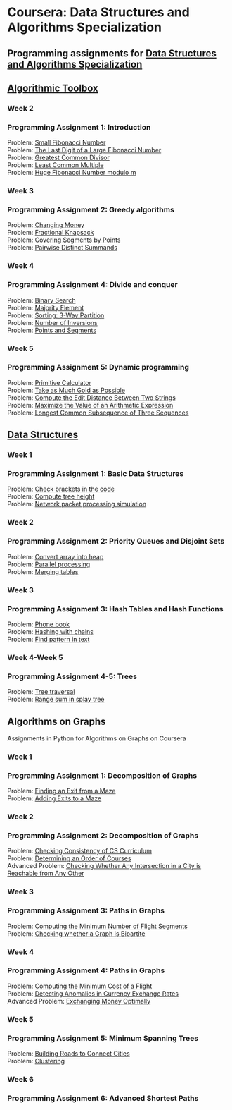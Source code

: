 # Coursera: Data Structures and Algorithms Specialization

## Programming assignments for [Data Structures and Algorithms Specialization](https://www.coursera.org/specializations/data-structures-algorithms>) </br>

## [Algorithmic Toolbox](https://www.coursera.org/learn/Algorithmic-Toolbox) </br>

### Week 2
### Programming Assignment 1: Introduction

Problem: [Small Fibonacci Number](https://github.com/Sergei-Morozov/Coursera_Data-Structures-and-Algorithms/blob/master/Algorithmic-Toolbox/week2/fib.py) </br>
Problem: [The Last Digit of a Large Fibonacci Number](https://github.com/Sergei-Morozov/Coursera_Data-Structures-and-Algorithms/blob/master/Algorithmic-Toolbox/week2/fibonacci_last_digit.py) </br>
Problem: [Greatest Common Divisor](https://github.com/Sergei-Morozov/Coursera_Data-Structures-and-Algorithms/blob/master/Algorithmic-Toolbox/week2/gcd.py) </br>
Problem: [Least Common Multiple](https://github.com/Sergei-Morozov/Coursera_Data-Structures-and-Algorithms/blob/master/Algorithmic-Toolbox/week2/lcm.py) </br>
Problem: [Huge Fibonacci Number modulo m](https://github.com/Sergei-Morozov/Coursera_Data-Structures-and-Algorithms/blob/master/Algorithmic-Toolbox/week2/fibonacci_huge.py) </br>

### Week 3
### Programming Assignment 2: Greedy algorithms

Problem: [Changing Money](https://github.com/Sergei-Morozov/Coursera_Data-Structures-and-Algorithms/blob/master/Algorithmic-Toolbox/week3/change.py) </br>
Problem: [Fractional Knapsack](https://github.com/Sergei-Morozov/Coursera_Data-Structures-and-Algorithms/blob/master/Algorithmic-Toolbox/week3/fractional_knapsack.py) </br>
Problem: [Covering Segments by Points](https://github.com/Sergei-Morozov/Coursera_Data-Structures-and-Algorithms/blob/master/Algorithmic-Toolbox/week3/covering_segments.py) </br>
Problem: [Pairwise Distinct Summands](https://github.com/Sergei-Morozov/Coursera_Data-Structures-and-Algorithms/blob/master/Algorithmic-Toolbox/week3/different_summands.py) </br>

### Week 4
### Programming Assignment 4: Divide and conquer

Problem: [Binary Search](https://github.com/Sergei-Morozov/Coursera_Data-Structures-and-Algorithms/blob/master/Algorithmic-Toolbox/week4/binary_search.py) </br>
Problem: [Majority Element](https://github.com/Sergei-Morozov/Coursera_Data-Structures-and-Algorithms/blob/master/Algorithmic-Toolbox/week4/majority_element.py) </br>
Problem: [Sorting: 3-Way Partition](https://github.com/Sergei-Morozov/Coursera_Data-Structures-and-Algorithms/blob/master/Algorithmic-Toolbox/week4/sorting.py) </br>
Problem: [Number of Inversions](https://github.com/Sergei-Morozov/Coursera_Data-Structures-and-Algorithms/blob/master/Algorithmic-Toolbox/week4/inversions.py) </br>
Problem: [Points and Segments](https://github.com/Sergei-Morozov/Coursera_Data-Structures-and-Algorithms/blob/master/Algorithmic-Toolbox/week4/points_and_segments.py) </br>

### Week 5
### Programming Assignment 5: Dynamic programming

Problem: [Primitive Calculator](https://github.com/Sergei-Morozov/Coursera_Data-Structures-and-Algorithms/blob/master/Algorithmic-Toolbox/week5/primitive_calculator.py) </br>
Problem: [Take as Much Gold as Possible](https://github.com/Sergei-Morozov/Coursera_Data-Structures-and-Algorithms/blob/master/Algorithmic-Toolbox/week5/knapsack.py) </br>
Problem: [Compute the Edit Distance Between Two Strings](https://github.com/Sergei-Morozov/Coursera_Data-Structures-and-Algorithms/blob/master/Algorithmic-Toolbox/week5/edit_distance.py) </br>
Problem: [Maximize the Value of an Arithmetic Expression](https://github.com/Sergei-Morozov/Coursera_Data-Structures-and-Algorithms/blob/master/Algorithmic-Toolbox/week5/placing_parentheses.py) </br>
Problem: [Longest Common Subsequence of Three Sequences](https://github.com/Sergei-Morozov/Coursera_Data-Structures-and-Algorithms/blob/master/Algorithmic-Toolbox/week5/lcs3.py) </br>

## [Data Structures](https://www.coursera.org/learn/data-structures/) </br>

### Week 1
### Programming Assignment 1: Basic Data Structures

Problem: [Check brackets in the code](https://github.com/Sergei-Morozov/Coursera_Data-Structures-and-Algorithms/blob/master/Data-Structures/week1/check_brackets_in_code/check_brackets.py) </br>
Problem: [Compute tree height](https://github.com/Sergei-Morozov/Coursera_Data-Structures-and-Algorithms/blob/master/Data-Structures/week1/tree_height/tree-height.py) </br>
Problem: [Network packet processing simulation](https://github.com/Sergei-Morozov/Coursera_Data-Structures-and-Algorithms/blob/master/Data-Structures/week1/network_packet_processing_simulation/process_packages.py) </br>

### Week 2
### Programming Assignment 2: Priority Queues and Disjoint Sets

Problem: [Convert array into heap](https://github.com/Sergei-Morozov/Coursera_Data-Structures-and-Algorithms/blob/master/Data-Structures/week2/make_heap) </br>
Problem: [Parallel processing](https://github.com/Sergei-Morozov/Coursera_Data-Structures-and-Algorithms/blob/master/Data-Structures/week2/job_queue/job_queue.py) </br>
Problem: [Merging tables](https://github.com/Sergei-Morozov/Coursera_Data-Structures-and-Algorithms/blob/master/Data-Structures/week2/merging_tables/merging_tables.py) </br>

### Week 3
### Programming Assignment 3: Hash Tables and Hash Functions

Problem: [Phone book](https://github.com/Sergei-Morozov/Coursera_Data-Structures-and-Algorithms/blob/master/Data-Structures/week3/phone_book/phone_book.py) </br>
Problem: [Hashing with chains](https://github.com/Sergei-Morozov/Coursera_Data-Structures-and-Algorithms/blob/master/Data-Structures/week3/hash_chains/hash_chains.py) </br>
Problem: [Find pattern in text](https://github.com/Sergei-Morozov/Coursera_Data-Structures-and-Algorithms/blob/master/Data-Structures/week3/hash_substring/hash_substring.py) </br>

### Week 4-Week 5
### Programming Assignment 4-5: Trees

Problem: [Tree traversal](https://github.com/Sergei-Morozov/Coursera_Data-Structures-and-Algorithms/blob/master/Data-Structures/week5/tree_orders/tree-orders.py) </br>
Problem: [Range sum in splay tree](https://github.com/Sergei-Morozov/Coursera_Data-Structures-and-Algorithms/blob/master/Data-Structures/week5/set_range_sum/set_range_sum.py) </br>

## Algorithms on Graphs
Assignments in Python for Algorithms on Graphs on Coursera

### Week 1
### Programming Assignment 1: Decomposition of Graphs
Problem: [Finding an Exit from a Maze](https://github.com/Sergei-Morozov/Coursera_Data-Structures-and-Algorithms/blob/master/Algorithms%20on%20Graphs/week1/reachability/reachability.py) </br>
Problem: [Adding Exits to a Maze](https://github.com/Sergei-Morozov/Coursera_Data-Structures-and-Algorithms/blob/master/Algorithms%20on%20Graphs/week1/connected_components/connected_components.py) </br>

### Week 2
### Programming Assignment 2: Decomposition of Graphs
Problem: [Checking Consistency of CS Curriculum](https://github.com/Sergei-Morozov/Coursera_Data-Structures-and-Algorithms/blob/master/Algorithms%20on%20Graphs/week2/acyclicity/acyclicity.py) </br>
Problem: [Determining an Order of Courses](https://github.com/Sergei-Morozov/Coursera_Data-Structures-and-Algorithms/blob/master/Algorithms%20on%20Graphs/week2/toposort/toposort.py) </br>
Advanced Problem: [Checking Whether Any Intersection in a City
is Reachable from Any Other](https://github.com/Sergei-Morozov/Coursera_Data-Structures-and-Algorithms/blob/master/Algorithms%20on%20Graphs/week2/strongly_connected/strongly_connected.py) </br>

### Week 3
### Programming Assignment 3: Paths in Graphs
Problem: [Computing the Minimum Number of Flight Segments](https://github.com/Sergei-Morozov/Coursera_Data-Structures-and-Algorithms/blob/master/Algorithms%20on%20Graphs/week3/bfs/bfs.py) </br>
Problem: [Checking whether a Graph is Bipartite](https://github.com/Sergei-Morozov/Coursera_Data-Structures-and-Algorithms/blob/master/Algorithms%20on%20Graphs/week3/bipartite/bipartite.py) </br>

### Week 4
### Programming Assignment 4: Paths in Graphs
Problem: [Computing the Minimum Cost of a Flight](https://github.com/Sergei-Morozov/Coursera_Data-Structures-and-Algorithms/blob/master/Algorithms%20on%20Graphs/week4/dijkstra/dijkstra.py) </br>
Problem: [Detecting Anomalies in Currency Exchange Rates](https://github.com/Sergei-Morozov/Coursera_Data-Structures-and-Algorithms/blob/master/Algorithms%20on%20Graphs/week4/negative_cycle/negative_cycle.py) </br>
Advanced Problem: [Exchanging Money Optimally](https://github.com/Sergei-Morozov/Coursera_Data-Structures-and-Algorithms/blob/master/Algorithms%20on%20Graphs/week4/shortest_paths/shortest_paths.py) </br>

### Week 5
### Programming Assignment 5: Minimum Spanning Trees
Problem: [Building Roads to Connect Cities](https://github.com/Sergei-Morozov/Coursera_Data-Structures-and-Algorithms/blob/master/Algorithms%20on%20Graphs/week5/connecting_points/connecting_points.py) </br>
Problem: [Clustering](https://github.com/Sergei-Morozov/Coursera_Data-Structures-and-Algorithms/blob/master/Algorithms%20on%20Graphs/week5/clustering/clustering.py) </br>

### Week 6
### Programming Assignment 6: Advanced Shortest Paths
